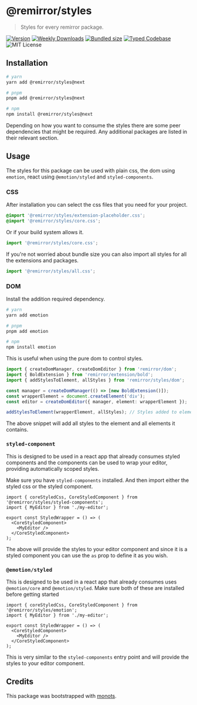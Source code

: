 # @remirror/styles

> Styles for every remirror package.

[![Version][version]][npm] [![Weekly Downloads][downloads-badge]][npm]
[![Bundled size][size-badge]][size] [![Typed Codebase][typescript]](./src/index.ts)
![MIT License][license]

[version]: https://flat.badgen.net/npm/v/@remirror/styles
[npm]: https://npmjs.com/package/@remirror/styles
[license]: https://flat.badgen.net/badge/license/MIT/purple
[size]: https://bundlephobia.com/result?p=@remirror/styles
[size-badge]: https://flat.badgen.net/bundlephobia/minzip/@remirror/styles
[typescript]: https://flat.badgen.net/badge/icon/TypeScript?icon=typescript&label
[downloads-badge]: https://badgen.net/npm/dw/@remirror/styles/red?icon=npm

## Installation

```bash
# yarn
yarn add @remirror/styles@next

# pnpm
pnpm add @remirror/styles@next

# npm
npm install @remirror/styles@next
```

Depending on how you want to consume the styles there are some peer dependencies that might be
required. Any additional packages are listed in their relevant section.

## Usage

The styles for this package can be used with plain css, the dom using `emotion`, react using
`@emotion/styled` and `styled-components`.

### CSS

After installation you can select the css files that you need for your project.

```scss
@import '@remirror/styles/extension-placeholder.css';
@import '@remirror/styles/core.css';
```

Or if your build system allows it.

```ts
import '@remirror/styles/core.css';
```

If you're not worried about bundle size you can also import all styles for all the extensions and
packages.

```ts
import '@remirror/styles/all.css';
```

### DOM

Install the addition required dependency.

```bash
# yarn
yarn add emotion

# pnpm
pnpm add emotion

# npm
npm install emotion
```

This is useful when using the pure dom to control styles.

```ts
import { createDomManager, createDomEditor } from 'remirror/dom';
import { BoldExtension } from 'remirror/extension/bold';
import { addStylesToElement, allStyles } from 'remirror/styles/dom';

const manager = createDomManager(() => [new BoldExtension()]);
const wrapperElement = document.createElement('div');
const editor = createDomEditor({ manager, element: wrapperElement });

addStylesToElement(wrapperElement, allStyles); // Styles added to element.
```

The above snippet will add all styles to the element and all elements it contains.

### `styled-component`

This is designed to be used in a react app that already consumes styled components and the
components can be used to wrap your editor, providing automatically scoped styles.

Make sure you have `styled-components` installed. And then import either the styled css or the
styled component.

```tsx
import { coreStyledCss, CoreStyledComponent } from '@remirror/styles/styled-components';
import { MyEditor } from './my-editor';

export const StyledWrapper = () => (
  <CoreStyledComponent>
    <MyEditor />
  </CoreStyledComponent>
);
```

The above will provide the styles to your editor component and since it is a styled component you
can use the `as` prop to define it as you wish.

### `@emotion/styled`

This is designed to be used in a react app that already consumes uses `@emotion/core` and
`@emotion/styled`. Make sure both of these are installed before getting started

```tsx
import { coreStyledCss, CoreStyledComponent } from '@remirror/styles/emotion';
import { MyEditor } from './my-editor';

export const StyledWrapper = () => (
  <CoreStyledComponent>
    <MyEditor />
  </CoreStyledComponent>
);
```

This is very similar to the `styled-components` entry point and will provide the styles to your
editor component.

## Credits

This package was bootstrapped with [monots].

[monots]: https://github.com/monots/monots

```

```
